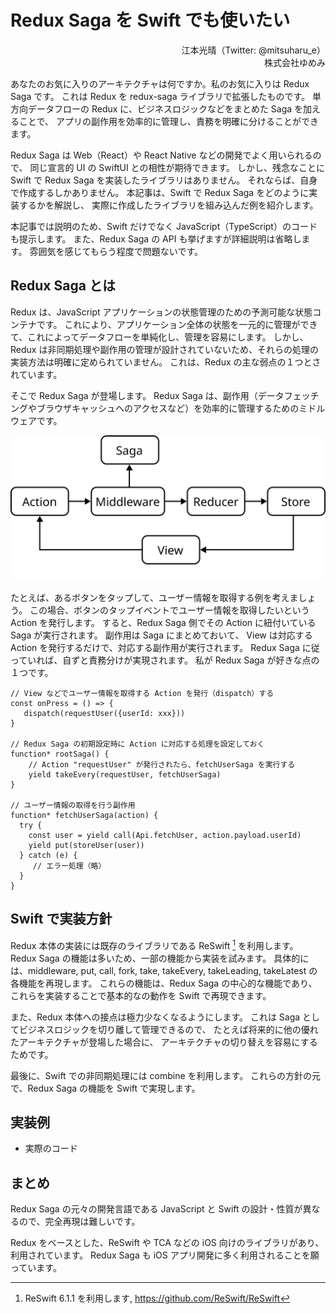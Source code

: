 Redux Saga を Swift でも使いたい
==

<div style="text-align: right;">
江本光晴（Twitter: @mitsuharu_e）
</div>
<div style="text-align: right;">
株式会社ゆめみ
</div>

あなたのお気に入りのアーキテクチャは何ですか。私のお気に入りは Redux Saga です。
これは Redux を redux-saga ライブラリで拡張したものです。
単方向データフローの Redux に、ビジネスロジックなどをまとめた Saga を加えることで、
アプリの副作用を効率的に管理し、責務を明確に分けることができます。

Redux Saga は Web（React）や React Native などの開発でよく用いられるので、
同じ宣言的 UI の SwiftUI との相性が期待できます。
しかし、残念なことに Swift で Redux Saga を実装したライブラリはありません。
それならば、自身で作成するしかありません。
本記事は、Swift で Redux Saga をどのように実装するかを解説し、
実際に作成したライブラリを組み込んだ例を紹介します。

<!-- 
https://github.com/redux-saga/redux-saga/blob/main/README_ja.md
redux-saga は React/Redux アプリケーションにおける副作用（データ通信などの非同期処理、ブラウザキャッシュへのアクセスのようなピュアではない処理）をより簡単で優れたものにするためのライブラリです。

Saga はアプリケーションの中で副作用を個別に実行する独立したスレッドのような動作イメージです。 redux-saga は Redux ミドルウェアとして実装されているため、スレッドはメインアプリケーションからのアクションに応じて起動、一時停止、中断が可能で、Redux アプリケーションのステート全体にアクセスでき、Redux アクションをディスパッチすることもできます。

ES6 の Generator 関数を使うことで読み書きしやすく、テストも容易な非同期フローを実現しています（もし馴染みがないようであればリンク集を参考にしてみてください）。それにより非同期フローが普通の同期的な JavaScript のコードのように見えます（async/await と似ていますが Generator 関数にしかないすごい機能があるんです）。

これまで redux-thunk を使ってデータ通信を行っているかもしれませんが、 redux-thunk とは異なりコールバック地獄に陥ることなく、非同期フローを簡単にテスト可能にし、アクションをピュアに保ちます。
-->

本記事では説明のため、Swift だけでなく JavaScript（TypeScript）のコードも提示します。
また、Redux Saga の API も挙げますが詳細説明は省略します。
雰囲気を感じてもらう程度で問題ないです。


## Redux Saga とは

Redux は、JavaScript アプリケーションの状態管理のための予測可能な状態コンテナです。
これにより、アプリケーション全体の状態を一元的に管理ができて、これによってデータフローを単純化し、管理を容易にします。
しかし、Redux は非同期処理や副作用の管理が設計されていないため、それらの処理の実装方法は明確に定められていません。
これは、Redux の主な弱点の１つとされています。

そこで Redux Saga が登場します。
Redux Saga は、副作用（データフェッチングやブラウザキャッシュへのアクセスなど）を効率的に管理するためのミドルウェアです。

![Redux Saga](./image/redux-saga.png "Redux Saga")

<!-- <div style="text-align: center;">
<img src="./image/redux-saga.png" alt="Redux Saga" title="Redux Saga" width="400">
</div> -->

たとえば、あるボタンをタップして、ユーザー情報を取得する例を考えましょう。
この場合、ボタンのタップイベントでユーザー情報を取得したいという Action を発行します。
すると、Redux Saga 側でその Action に紐付いている Saga が実行されます。
副作用は Saga にまとめておいて、
View は対応する Action を発行するだけで、対応する副作用が実行されます。
Redux Saga に従っていれば、自ずと責務分けが実現されます。
私が Redux Saga が好きな点の１つです。

```typescript: Redux Saga の例
// View などでユーザー情報を取得する Action を発行（dispatch）する
const onPress = () => {
   dispatch(requestUser({userId: xxx}))
}

// Redux Saga の初期設定時に Action に対応する処理を設定しておく
function* rootSaga() {
	// Action "requestUser" が発行されたら、fetchUserSaga を実行する
	yield takeEvery(requestUser, fetchUserSaga)
}

// ユーザー情報の取得を行う副作用
function* fetchUserSaga(action) {
  try {
    const user = yield call(Api.fetchUser, action.payload.userId)
    yield put(storeUser(user))
  } catch (e) {
  	 // エラー処理（略）
  }
}
```

<!--
（Thunkに関してはカットしてもよいかも）
また、他にも非同期処理を取り扱うミドルウェア Redux Thunk があります。
しかし、これは複雑な非同期フロー（キャンセル可能な非同期操作や特定のアクションがディスパッチされるまで待つなど）を扱うのが難しいです。
それに対し、Redux Saga  はこれらの複雑なシナリオに対応するための強力なツールとなります。
-->

## Swift で実装方針

Redux 本体の実装には既存のライブラリである ReSwift [^ReSwift] を利用します。
Redux Saga の機能は多いため、一部の機能から実装を試みます。
具体的には、middleware, put, call, fork, take, takeEvery, takeLeading, takeLatest の各機能を再現します。
これらの機能は、Redux Saga の中心的な機能であり、これらを実装することで基本的なの動作を Swift で再現できます。

<!-- textlint-disable -->
[^ReSwift]: ReSwift 6.1.1 を利用します, https://github.com/ReSwift/ReSwift
<!-- textlint-enable -->

また、Redux 本体への接点は極力少なくなるようにします。
これは Saga としてビジネスロジックを切り離して管理できるので、
たとえば将来的に他の優れたアーキテクチャが登場した場合に、
アーキテクチャの切り替えを容易にするためです。

最後に、Swift での非同期処理には combine を利用します。
これらの方針の元で、Redux Saga の機能を Swift で実現します。

## 実装例

- 実際のコード

## まとめ

Redux Saga の元々の開発言語である JavaScript と Swift の設計・性質が異なるので、完全再現は難しいです。

Redux をベースとした、ReSwift や TCA などの iOS 向けのライブラリがあり、利用されています。
Redux Saga も iOS アプリ開発に多く利用されることを願っています。